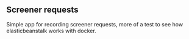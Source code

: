 ## Screener requests

Simple app for recording screener requests, more of a 
test to see how elasticbeanstalk works with docker.
